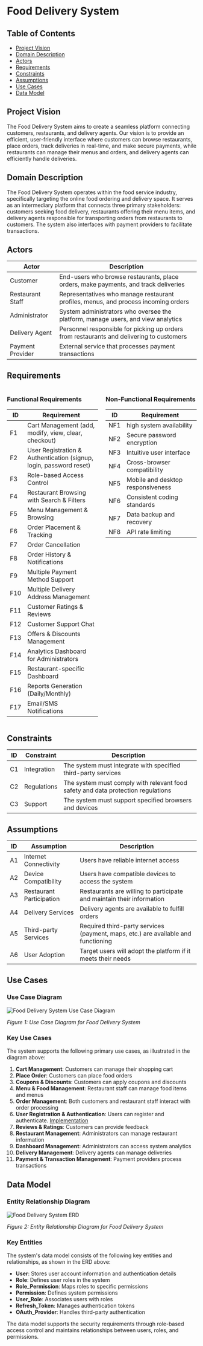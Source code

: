 # Food Delivery System

## Table of Contents

- [Project Vision](#project-vision)
- [Domain Description](#domain-description)
- [Actors](#actors)
- [Requirements](#requirements)
- [Constraints](#constraints)
- [Assumptions](#assumptions)
- [Use Cases](#use-cases)
- [Data Model](#data-model)

## Project Vision

The Food Delivery System aims to create a seamless platform connecting customers, restaurants, and delivery agents. Our vision is to provide an efficient, user-friendly interface where customers can browse restaurants, place orders, track deliveries in real-time, and make secure payments, while restaurants can manage their menus and orders, and delivery agents can efficiently handle deliveries.

## Domain Description

The Food Delivery System operates within the food service industry, specifically targeting the online food ordering and delivery space. It serves as an intermediary platform that connects three primary stakeholders: customers seeking food delivery, restaurants offering their menu items, and delivery agents responsible for transporting orders from restaurants to customers. The system also interfaces with payment providers to facilitate transactions.

## Actors

| Actor            | Description                                                                              |
| ---------------- | ---------------------------------------------------------------------------------------- |
| Customer         | End-users who browse restaurants, place orders, make payments, and track deliveries      |
| Restaurant Staff | Representatives who manage restaurant profiles, menus, and process incoming orders       |
| Administrator    | System administrators who oversee the platform, manage users, and view analytics         |
| Delivery Agent   | Personnel responsible for picking up orders from restaurants and delivering to customers |
| Payment Provider | External service that processes payment transactions                                     |

## Requirements

<div style="display: flex; justify-content: space-between; gap: 20px;">

<div style="flex: 1;">

### Functional Requirements

| ID  | Requirement                                                        |
| --- | ------------------------------------------------------------------ |
| F1  | Cart Management (add, modify, view, clear, checkout)               |
| F2  | User Registration & Authentication (signup, login, password reset) |
| F3  | Role-based Access Control                                          |
| F4  | Restaurant Browsing with Search & Filters                          |
| F5  | Menu Management & Browsing                                         |
| F6  | Order Placement & Tracking                                         |
| F7  | Order Cancellation                                                 |
| F8  | Order History & Notifications                                      |
| F9  | Multiple Payment Method Support                                    |
| F10 | Multiple Delivery Address Management                               |
| F11 | Customer Ratings & Reviews                                         |
| F12 | Customer Support Chat                                              |
| F13 | Offers & Discounts Management                                      |
| F14 | Analytics Dashboard for Administrators                             |
| F15 | Restaurant-specific Dashboard                                      |
| F16 | Reports Generation (Daily/Monthly)                                 |
| F17 | Email/SMS Notifications                                            |

</div>

<div style="flex: 1;">

### Non-Functional Requirements

| ID  | Requirement                       |
| --- | --------------------------------- |
| NF1 | high system availability          |
| NF2 | Secure password encryption        |
| NF3 | Intuitive user interface          |
| NF4 | Cross-browser compatibility       |
| NF5 | Mobile and desktop responsiveness |
| NF6 | Consistent coding standards       |
| NF7 | Data backup and recovery          |
| NF8 | API rate limiting                 |

</div>

</div>

## Constraints

| ID  | Constraint  | Description                                                                      |
| --- | ----------- | -------------------------------------------------------------------------------- |
| C1  | Integration | The system must integrate with specified third-party services                    |
| C2  | Regulations | The system must comply with relevant food safety and data protection regulations |
| C3  | Support     | The system must support specified browsers and devices                           |

## Assumptions

| ID  | Assumption               | Description                                                                       |
| --- | ------------------------ | --------------------------------------------------------------------------------- |
| A1  | Internet Connectivity    | Users have reliable internet access                                               |
| A2  | Device Compatibility     | Users have compatible devices to access the system                                |
| A3  | Restaurant Participation | Restaurants are willing to participate and maintain their information             |
| A4  | Delivery Services        | Delivery agents are available to fulfill orders                                   |
| A5  | Third-party Services     | Required third-party services (payment, maps, etc.) are available and functioning |
| A6  | User Adoption            | Target users will adopt the platform if it meets their needs                      |

## Use Cases

### Use Case Diagram

![Food Delivery System Use Case Diagram](./imgs/NodeEatLite-US-diagram.png)

_Figure 1: Use Case Diagram for Food Delivery System_

### Key Use Cases

The system supports the following primary use cases, as illustrated in the diagram above:

1. **Cart Management**: Customers can manage their shopping cart
2. **Place Order**: Customers can place food orders
3. **Coupons & Discounts**: Customers can apply coupons and discounts
4. **Menu & Food Management**: Restaurant staff can manage food items and menus
5. **Order Management**: Both customers and restaurant staff interact with order processing
6. **User Registration & Authentication**: Users can register and authenticate. [Implementation](./Use%20Cases/user_management.md)
7. **Reviews & Ratings**: Customers can provide feedback
8. **Restaurant Management**: Administrators can manage restaurant information
9. **Dashboard Management**: Administrators can access system analytics
10. **Delivery Management**: Delivery agents can manage deliveries
11. **Payment & Transaction Management**: Payment providers process transactions

## Data Model

### Entity Relationship Diagram

![Food Delivery System ERD](./imgs/NodeEatLite-ERD.drawio.png)

_Figure 2: Entity Relationship Diagram for Food Delivery System_

### Key Entities

The system's data model consists of the following key entities and relationships, as shown in the ERD above:

- **User**: Stores user account information and authentication details
- **Role**: Defines user roles in the system
- **Role_Permission**: Maps roles to specific permissions
- **Permission**: Defines system permissions
- **User_Role**: Associates users with roles
- **Refresh_Token**: Manages authentication tokens
- **OAuth_Provider**: Handles third-party authentication

The data model supports the security requirements through role-based access control and maintains relationships between users, roles, and permissions.
